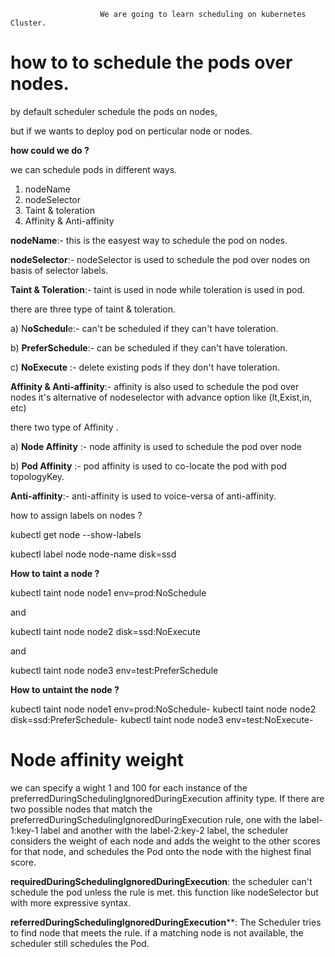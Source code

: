                         We are going to learn scheduling on kubernetes Cluster.

# how to to schedule the pods over nodes.

by default scheduler schedule the pods on nodes, 

but if we wants to deploy pod on perticular node or nodes.

**how could we do ?**

we can schedule pods in   different ways.

1. nodeName 
2. nodeSelector
3. Taint & toleration
4. Affinity & Anti-affinity

**nodeName**:- this is  the easyest way to schedule the pod on nodes.

**nodeSelector**:-  nodeSelector is used to schedule the pod over nodes on basis of selector labels.


**Taint & Toleration**:- taint is used in node while toleration is used in pod.

there are three type of taint & toleration.

a) N**oSchedul**e:- can't be scheduled if they can't have toleration.

b) **PreferSchedule**:- can be scheduled if they can't have toleration.

c) **NoExecute** :- delete existing pods if they don't have toleration.


**Affinity & Anti-affinity**:- affinity is also used to schedule the pod over nodes it's alternative of nodeselector with advance option like (lt,Exist,in, etc)

there two type of Affinity .

a) **Node Affinity** :- node affinity is used to schedule the pod over node

b) **Pod Affinity** :- pod affinity is used to co-locate the pod with pod  topologyKey.

**Anti-affinity**:- anti-affinity is used to voice-versa of anti-affinity.

how  to assign labels on nodes ?

 kubectl get node --show-labels

 kubectl label node node-name disk=ssd

 **How to taint a node ?**

 kubectl taint node node1 env=prod:NoSchedule

 and 

 kubectl taint node node2 disk=ssd:NoExecute

 and 

 kubectl taint node node3 env=test:PreferSchedule 

 **How to untaint the node ?**

 kubectl taint node node1 env=prod:NoSchedule-
 kubectl taint node node2 disk=ssd:PreferSchedule-
 kubectl taint node node3 env=test:NoExecute-

# Node affinity weight

we can specify a wight 1 and 100 for each instance of the preferredDuringSchedulingIgnoredDuringExecution affinity type.
If there are two possible nodes that match the preferredDuringSchedulingIgnoredDuringExecution rule, one with the label-1:key-1 label and another with the label-2:key-2 label, the scheduler considers the weight of each node and adds the weight to the other scores for that node, and schedules the Pod onto the node with the highest final score.

**requiredDuringSchedulingIgnoredDuringExecution**: the scheduler can't schedule the pod  unless the rule is met. this function like nodeSelector but  with more expressive syntax.

**referredDuringSchedulingIgnoredDuringExecution****: The Scheduler tries to find node that meets the rule. if a matching node is not available, the scheduler still 
schedules the Pod.


